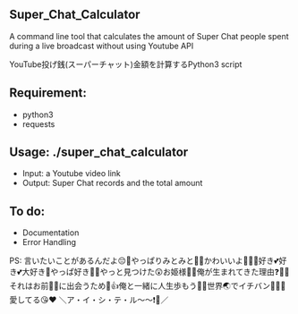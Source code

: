 ## Super_Chat_Calculator
  A command line tool that calculates the amount of Super Chat people spent during a live broadcast without using Youtube API

  YouTube投げ銭(スーパーチャット)金額を計算するPython3 script

## Requirement:
  - python3
  - requests


## Usage:   ./super_chat_calculator
  - Input: a Youtube video link
  - Output: Super Chat records and the total amount

## To do: 
  - Documentation
  - Error Handling

PS:
言いたいことがあるんだよ😔💭やっぱりみとみと🐰✨かわいいよ☝🏻💗好き💕好き💕大好き💓やっぱ好き🎀💞やっと見つけた😲お姫様👸🌟俺が生まれてきた理由❓👶🏻それはお前🐰✨に出会うため💖👍俺と一緒に人生歩もう💑👫世界🌏でイチバン☝🏻💓愛してる😘❤
＼ア・イ・シ・テ・ル〜〜❗️💓／
